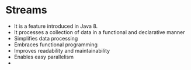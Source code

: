 # Streams

- It is a feature introduced in Java 8.
- It processes a collection of data in a functional and declarative manner
- Simplifies data processing
- Embraces functional programming
- Improves readability and maintainability
- Enables easy parallelism
- 